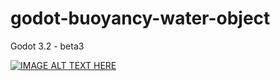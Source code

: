 # godot-buoyancy-water-object

Godot 3.2 - beta3

[![IMAGE ALT TEXT HERE](https://img.youtube.com/vi/2SPWcQss4Ls/0.jpg)](https://www.youtube.com/watch?v=2SPWcQss4Ls)
